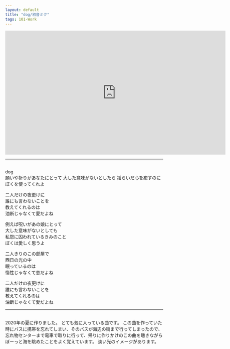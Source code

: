 ```yaml
---
layout: default
title: "dog/初音ミク"
tags: 101-Work
---
```

<iframe width="703" height="395" src="https://www.youtube.com/embed/cH9XsvlKkLU" title="dog / 初音ミク" frameborder="0" allow="accelerometer; autoplay; clipboard-write; encrypted-media; gyroscope; picture-in-picture" allowfullscreen></iframe>
<br>
<hr>
<br>
dog  
<br>
願いや祈りがあなたにとって  
大した意味がないとしたら  
揺らいだ心を癒すのに  
ぼくを使ってくれよ  

二人だけの夜更けに  
誰にも言わないことを  
教えてくれるのは  
油断じゃなくて愛だよね  

例えば呪いがあの娘にとって  
大した意味がないとしても  
私怨に囚われているきみのこと  
ぼくは愛しく思うよ  

二人きりのこの部屋で  
西日の光の中  
眠っているのは  
惰性じゃなくて恋だよね  

二人だけの夜更けに  
誰にも言わないことを  
教えてくれるのは  
油断じゃなくて愛だよね  

----
<br>
2020年の夏に作りました。
とても気に入っている曲です。  
この曲を作っていた時にバスに携帯を忘れてしまい、そのバスが海辺の街まで行ってしまったので、忘れ物センターまで電車で取りに行って、帰りに作りかけのこの曲を聴きながらぼーっと海を眺めたことをよく覚えています。  
淡い光のイメージがあります。